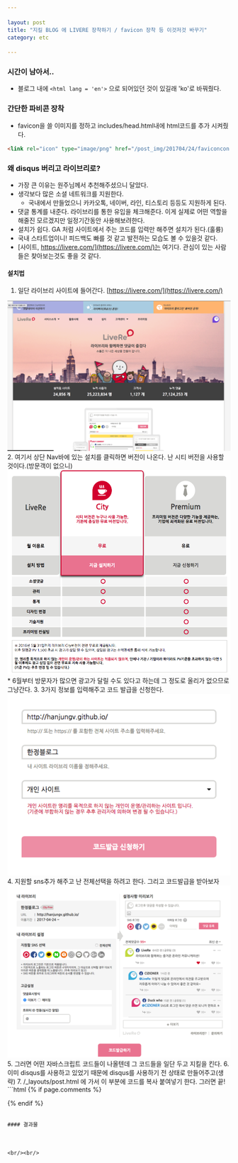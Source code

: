 ```yaml
---

layout: post
title: "지킬 BLOG 에 LIVERE 장착하기 / favicon 장착 등 이것저것 바꾸기"
category: etc

---
```


### 시간이 남아서..
* 블로그 내에 `<html lang = 'en'>` 으로 되어있던 것이 있길래 'ko'로 바꿔줬다.

### 간단한 파비콘 장착
* favicon을 쓸 이미지를 정하고 includes/head.html내에 html코드를 추가 시켜줬다.
```html
<link rel="icon" type="image/png" href="/post_img/201704/24/faviconcon.png">
```

### 왜 disqus 버리고 라이브리로?
* 가장 큰 이유는 원주님께서 추천해주셨으니 달았다.
* 생각보다 많은 소셜 네트워크를 지원한다.
    * 국내에서 만들었으니 카카오톡, 네이버, 라인, 티스토리 등등도 지원하게 된다.
* 댓글 통계를 내준다. 라이브리를 통한 유입을 체크해준다. 이게 실제로 어떤 역할을 해줄진 모르겠지만 일정기간동안 사용해보려한다.
* 설치가 쉽다. GA 처럼 사이트에서 주는 코드를 입력만 해주면 설치가 된다.(훌륭)
* 국내 스타트업이니! 피드백도 빠를 것 같고 발전하는 모습도 볼 수 있을것 같다.
* [사이트, https://livere.com/](https://livere.com/)는 여기다. 관심이 있는 사람들은 찾아보는것도 좋을 것 같다.

#### 설치법
1. 일단 라이브리 사이트에 들어간다. [https://livere.com/](https://livere.com/)<br/>
<img src = '/post_img/201704/24/1.png' width = "600"/>
2. 여기서 상단 Nav바에 있는 설치를 클릭하면 버전이 나온다. 난 시티 버전을 사용할 것이다.(방문객이 없으니)<br/>
<img src = '/post_img/201704/24/2.png' width = "600"/>
    * 6월부터 방문자가 많으면 광고가 달릴 수도 있다고 하는데 그 정도로 올리가 없으므로 그냥간다.
3. 3가지 정보를 입력해주고 코드 발급을 신청한다.<br/>
<img src = '/post_img/201704/24/3.png' width = "600"/>
4. 지원할 sns추가 해주고 난 전체선택을 하려고 한다. 그리고 코드발급을 받아보자<br/>
<img src = '/post_img/201704/24/4.png' width = "600"/>
5. 그러면 어떤 자바스크립트 코드들이 나올텐데 그 코드들을 일단 두고 지킬을 킨다.
6. 이미 disqus를 사용하고 있었기 때문에 disqus를 사용하기 전 상태로 만들어주고(생략)
7. /_layouts/post.html 에 가서 이 부분에 코드를 복사 붙여넣기 한다. 그러면 끝!
```html
{% if page.comments %}
  <!-- 라이브리 시티 설치 코드 -->

  <!-- 시티 설치 코드 끝 -->
{% endif %}
```

#### 결과물



<br/><br/>
